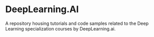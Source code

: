 # DeepLearning.AI
A repository housing tutorials and code samples related to the Deep Learning specialization courses by DeepLearning.ai.
